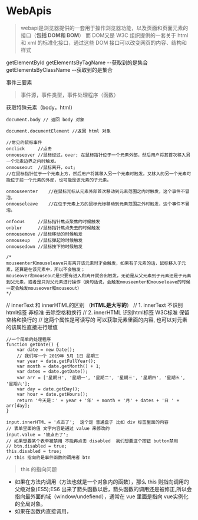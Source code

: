 # WebApis

> webapi是浏览器提供的一套用于操作浏览器功能，以及页面和页面元素的接口（**包括 DOM和 BOM**）
> 而 DOM又是 W3C 组织提供的一套关于 html和 xml 的标准化接口，通过这些 DOM 接口可以改变网页的内容、结构和样式

getElementById
getElementsByTagName --获取到的是集合
getElementsByClassName --获取到的是集合

事件三要素
> 事件源，事件类型，事件处理程序（函数）

获取特殊元素（body，html）
```
document.body // 返回 body 对象

document.documentElement //返回 html 对象
```
```
//常见的鼠标事件
onclick     //点击
onmouseover //鼠标经过，over; 在鼠标指针位于一个元素外部，然后用户将其首次移入另一个元素边界之内时触发。
onmouseout  //鼠标离开，out; 
//在鼠标指针位于一个元素上方，然后用户将其移入另一个元素时触发。又移入的另一个元素可能位于前一个元素的外部，也可能是该元素的子元素。

onmouseenter    //在鼠标光标从元素外部首次移动到元素范围之内时触发，这个事件不冒泡。
onmouseleave    //在位于元素上方的鼠标光标移动到元素范围之外时触发，这个事件不冒泡。

onfocus     //鼠标指针焦点聚焦的时候触发
onblur      //鼠标指针焦点失去的时候触发
onmousemove //鼠标移动的时候触发
onmouseup   //鼠标弹起的时候触发
onmousedown //鼠标按下的时候触发

/*
mouseenter和mouseleave只有离开该元素时才会触发，如果有子元素的话，鼠标移入子元素，还算是在该元素中，所以不会触发；
mouseover和mouseout是只要有进入和离开就会出触发，无论是从父元素到子元素还是子元素到父元素，或者是只对父元素进行操作（换句话说，会触发mouseenter和mouseleave的时候一定会触发mouseover和mouseout）
*/

```

// innerText 和 innerHTML的区别 （**HTML是大写的**）
// 1. innerText 不识别html标签 非标准  去除空格和换行
// 2. innerHTML 识别html标签 W3C标准 保留空格和换行的
 // 这两个属性是可读写的  可以获取元素里面的内容, 也可以对元素的该属性直接进行赋值

```
//一个简单的处理程序
function getDate() {
    var date = new Date();
    // 我们写一个 2019年 5月 1日 星期三
    var year = date.getFullYear();
    var month = date.getMonth() + 1;
    var dates = date.getDate();
    var arr = ['星期日', '星期一', '星期二', '星期三', '星期四', '星期五', '星期六']; 
    var day = date.getDay();
    var hour = date.getHours();
    return '今天是：' + year + '年' + month + '月' + dates + '日 ' + arr[day];
}
```

```
input.innerHTML = '点击了';  这个是 普通盒子 比如 div 标签里面的内容
// 表单里面的值 文字内容是通过 value 来修改的
input.value = '被点击了';
// 如果想要某个表单被禁用 不能再点击 disabled  我们想要这个按钮 button禁用
// btn.disabled = true;
this.disabled = true;
// this 指向的是事件函数的调用者 btn
```

> this 的指向问题
* 如果在方法内调用（方法也就是一个对象内的函数），那么 this 则指向调用的父级对象(ES5);ES6 出来了箭头函数以后，箭头函数的调用还是被修正,所以会指向最外面的域（window/undefiend），通常在 vue 里面是指向 vue实例化的全局对象。
* 如果在函数内直接调用，